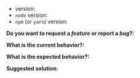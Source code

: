 <!--
Thanks for your interest in the project.
I appreciate bugs filed and PRs submitted!
I'll probably ask you to submit the fix (after giving some direction).

English/日本語(日本語で入力して大丈夫です。日本語の方が迅速です)
-->

* version:
* `node` version:
* `npm` (or `yarn`) version:

**Do you want to request a _feature_ or report a _bug_?:**

**What is the current behavior?:**

**What is the expected behavior?:**

**Suggested solution:**
